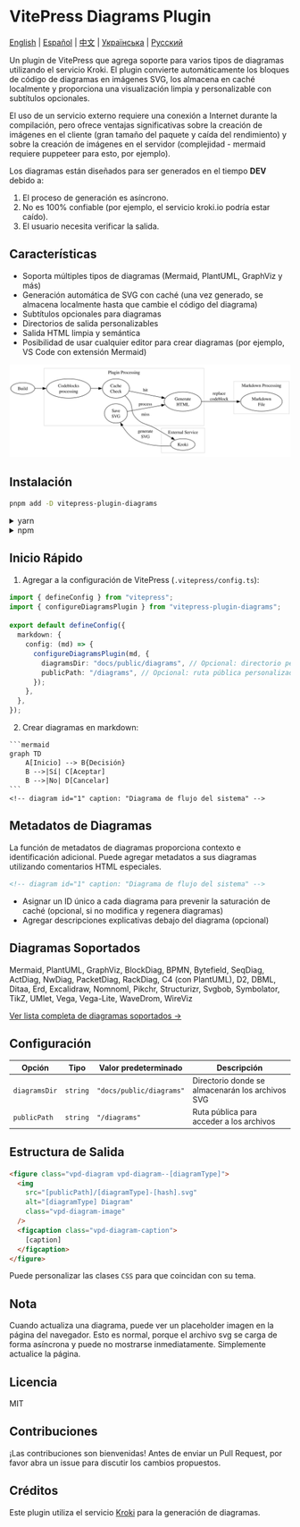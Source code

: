 # VitePress Diagrams Plugin

[English](README.md) | [Español](README.es.md) | [中文](README.zh.md) | [Українська](README.uk.md) | [Русский](README.ru.md)

Un plugin de VitePress que agrega soporte para varios tipos de diagramas utilizando el servicio Kroki. El plugin convierte automáticamente los bloques de código de diagramas en imágenes SVG, los almacena en caché localmente y proporciona una visualización limpia y personalizable con subtítulos opcionales.

El uso de un servicio externo requiere una conexión a Internet durante la compilación, pero ofrece ventajas significativas sobre la creación de imágenes en el cliente (gran tamaño del paquete y caída del rendimiento) y sobre la creación de imágenes en el servidor (complejidad - mermaid requiere puppeteer para esto, por ejemplo).

Los diagramas están diseñados para ser generados en el tiempo __DEV__ debido a:

1. El proceso de generación es asíncrono.
2. No es 100% confiable (por ejemplo, el servicio kroki.io podría estar caído).
3. El usuario necesita verificar la salida.

## Características

- Soporta múltiples tipos de diagramas (Mermaid, PlantUML, GraphViz y más)
- Generación automática de SVG con caché (una vez generado, se almacena localmente hasta que cambie el código del diagrama)
- Subtítulos opcionales para diagramas
- Directorios de salida personalizables
- Salida HTML limpia y semántica
- Posibilidad de usar cualquier editor para crear diagramas (por ejemplo, VS Code con extensión Mermaid)

![Diagram](./diag-1.svg)

## Instalación

```bash
pnpm add -D vitepress-plugin-diagrams
```

<details>
<summary>yarn</summary>

```bash
yarn add -D vitepress-plugin-diagrams
```
</details>

<details>
<summary>npm</summary>

```bash
npm install --save-dev vitepress-plugin-diagrams
```
</details>

## Inicio Rápido

1. Agregar a la configuración de VitePress (`.vitepress/config.ts`):

```ts
import { defineConfig } from "vitepress";
import { configureDiagramsPlugin } from "vitepress-plugin-diagrams";

export default defineConfig({
  markdown: {
    config: (md) => {
      configureDiagramsPlugin(md, {
        diagramsDir: "docs/public/diagrams", // Opcional: directorio personalizado para archivos SVG
        publicPath: "/diagrams", // Opcional: ruta pública personalizada para imágenes
      });
    },
  },
});
```

2. Crear diagramas en markdown:

````
```mermaid
graph TD
    A[Inicio] --> B{Decisión}
    B -->|Sí| C[Aceptar]
    B -->|No| D[Cancelar]
```
<!-- diagram id="1" caption: "Diagrama de flujo del sistema" -->
````

## Metadatos de Diagramas

La función de metadatos de diagramas proporciona contexto e identificación adicional. Puede agregar metadatos a sus diagramas utilizando comentarios HTML especiales.

```html
<!-- diagram id="1" caption: "Diagrama de flujo del sistema" -->
```

- Asignar un ID único a cada diagrama para prevenir la saturación de caché (opcional, si no modifica y regenera diagramas)
- Agregar descripciones explicativas debajo del diagrama (opcional)

## Diagramas Soportados

Mermaid, PlantUML, GraphViz, BlockDiag, BPMN, Bytefield, SeqDiag, ActDiag, NwDiag, PacketDiag, RackDiag, C4 (con PlantUML), D2, DBML, Ditaa, Erd, Excalidraw, Nomnoml, Pikchr, Structurizr, Svgbob, Symbolator, TikZ, UMlet, Vega, Vega-Lite, WaveDrom, WireViz

[Ver lista completa de diagramas soportados →](https://kroki.io/#support)

## Configuración

| Opción | Tipo | Valor predeterminado | Descripción |
|--------|------|---------|-------------|
| `diagramsDir` | `string` | `"docs/public/diagrams"` | Directorio donde se almacenarán los archivos SVG |
| `publicPath` | `string` | `"/diagrams"` | Ruta pública para acceder a los archivos |

## Estructura de Salida

```html
<figure class="vpd-diagram vpd-diagram--[diagramType]">
  <img 
    src="[publicPath]/[diagramType]-[hash].svg" 
    alt="[diagramType] Diagram" 
    class="vpd-diagram-image"
  />
  <figcaption class="vpd-diagram-caption">
    [caption]
  </figcaption>
</figure>
```

Puede personalizar las clases `CSS` para que coincidan con su tema.

## Nota

Cuando actualiza una diagrama, puede ver un placeholder imagen en la página del navegador. Esto es normal, porque el archivo svg se carga de forma asíncrona y puede no mostrarse inmediatamente. Simplemente actualice la página.

## Licencia

MIT

## Contribuciones

¡Las contribuciones son bienvenidas! Antes de enviar un Pull Request, por favor abra un issue para discutir los cambios propuestos.

## Créditos

Este plugin utiliza el servicio [Kroki](https://kroki.io/) para la generación de diagramas. 